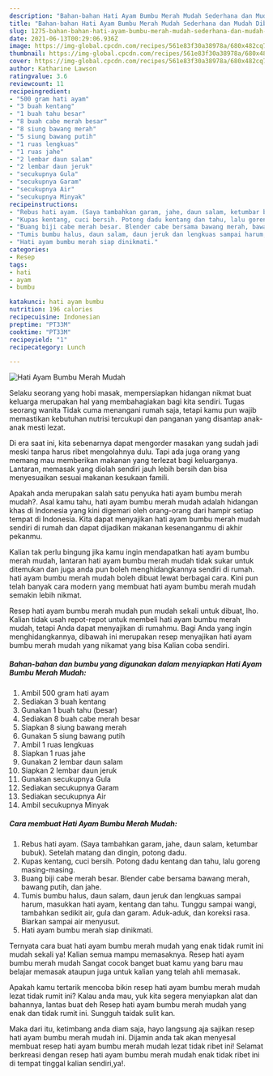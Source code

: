 ```yaml
---
description: "Bahan-bahan Hati Ayam Bumbu Merah Mudah Sederhana dan Mudah Dibuat"
title: "Bahan-bahan Hati Ayam Bumbu Merah Mudah Sederhana dan Mudah Dibuat"
slug: 1275-bahan-bahan-hati-ayam-bumbu-merah-mudah-sederhana-dan-mudah-dibuat
date: 2021-06-13T00:29:06.936Z
image: https://img-global.cpcdn.com/recipes/561e83f30a38978a/680x482cq70/hati-ayam-bumbu-merah-mudah-foto-resep-utama.jpg
thumbnail: https://img-global.cpcdn.com/recipes/561e83f30a38978a/680x482cq70/hati-ayam-bumbu-merah-mudah-foto-resep-utama.jpg
cover: https://img-global.cpcdn.com/recipes/561e83f30a38978a/680x482cq70/hati-ayam-bumbu-merah-mudah-foto-resep-utama.jpg
author: Katharine Lawson
ratingvalue: 3.6
reviewcount: 11
recipeingredient:
- "500 gram hati ayam"
- "3 buah kentang"
- "1 buah tahu besar"
- "8 buah cabe merah besar"
- "8 siung bawang merah"
- "5 siung bawang putih"
- "1 ruas lengkuas"
- "1 ruas jahe"
- "2 lembar daun salam"
- "2 lembar daun jeruk"
- "secukupnya Gula"
- "secukupnya Garam"
- "secukupnya Air"
- "secukupnya Minyak"
recipeinstructions:
- "Rebus hati ayam. (Saya tambahkan garam, jahe, daun salam, ketumbar bubuk). Setelah matang dan dingin, potong dadu."
- "Kupas kentang, cuci bersih. Potong dadu kentang dan tahu, lalu goreng masing-masing."
- "Buang biji cabe merah besar. Blender cabe bersama bawang merah, bawang putih, dan jahe."
- "Tumis bumbu halus, daun salam, daun jeruk dan lengkuas sampai harum, masukkan hati ayam, kentang dan tahu. Tunggu sampai wangi, tambahkan sedikit air, gula dan garam. Aduk-aduk, dan koreksi rasa. Biarkan sampai air menyusut."
- "Hati ayam bumbu merah siap dinikmati."
categories:
- Resep
tags:
- hati
- ayam
- bumbu

katakunci: hati ayam bumbu 
nutrition: 196 calories
recipecuisine: Indonesian
preptime: "PT33M"
cooktime: "PT33M"
recipeyield: "1"
recipecategory: Lunch

---
```



![Hati Ayam Bumbu Merah Mudah](https://img-global.cpcdn.com/recipes/561e83f30a38978a/680x482cq70/hati-ayam-bumbu-merah-mudah-foto-resep-utama.jpg)

Selaku seorang yang hobi masak, mempersiapkan hidangan nikmat buat keluarga merupakan hal yang membahagiakan bagi kita sendiri. Tugas seorang  wanita Tidak cuma menangani rumah saja, tetapi kamu pun wajib memastikan kebutuhan nutrisi tercukupi dan panganan yang disantap anak-anak mesti lezat.

Di era  saat ini, kita sebenarnya dapat mengorder masakan yang sudah jadi meski tanpa harus ribet mengolahnya dulu. Tapi ada juga orang yang memang mau memberikan makanan yang terlezat bagi keluarganya. Lantaran, memasak yang diolah sendiri jauh lebih bersih dan bisa menyesuaikan sesuai makanan kesukaan famili. 



Apakah anda merupakan salah satu penyuka hati ayam bumbu merah mudah?. Asal kamu tahu, hati ayam bumbu merah mudah adalah hidangan khas di Indonesia yang kini digemari oleh orang-orang dari hampir setiap tempat di Indonesia. Kita dapat menyajikan hati ayam bumbu merah mudah sendiri di rumah dan dapat dijadikan makanan kesenanganmu di akhir pekanmu.

Kalian tak perlu bingung jika kamu ingin mendapatkan hati ayam bumbu merah mudah, lantaran hati ayam bumbu merah mudah tidak sukar untuk ditemukan dan juga anda pun boleh menghidangkannya sendiri di rumah. hati ayam bumbu merah mudah boleh dibuat lewat berbagai cara. Kini pun telah banyak cara modern yang membuat hati ayam bumbu merah mudah semakin lebih nikmat.

Resep hati ayam bumbu merah mudah pun mudah sekali untuk dibuat, lho. Kalian tidak usah repot-repot untuk membeli hati ayam bumbu merah mudah, tetapi Anda dapat menyajikan di rumahmu. Bagi Anda yang ingin menghidangkannya, dibawah ini merupakan resep menyajikan hati ayam bumbu merah mudah yang nikamat yang bisa Kalian coba sendiri.

<!--inarticleads1-->

##### Bahan-bahan dan bumbu yang digunakan dalam menyiapkan Hati Ayam Bumbu Merah Mudah:

1. Ambil 500 gram hati ayam
1. Sediakan 3 buah kentang
1. Gunakan 1 buah tahu (besar)
1. Sediakan 8 buah cabe merah besar
1. Siapkan 8 siung bawang merah
1. Gunakan 5 siung bawang putih
1. Ambil 1 ruas lengkuas
1. Siapkan 1 ruas jahe
1. Gunakan 2 lembar daun salam
1. Siapkan 2 lembar daun jeruk
1. Gunakan secukupnya Gula
1. Sediakan secukupnya Garam
1. Sediakan secukupnya Air
1. Ambil secukupnya Minyak




<!--inarticleads2-->

##### Cara membuat Hati Ayam Bumbu Merah Mudah:

1. Rebus hati ayam. (Saya tambahkan garam, jahe, daun salam, ketumbar bubuk). Setelah matang dan dingin, potong dadu.
1. Kupas kentang, cuci bersih. Potong dadu kentang dan tahu, lalu goreng masing-masing.
1. Buang biji cabe merah besar. Blender cabe bersama bawang merah, bawang putih, dan jahe.
1. Tumis bumbu halus, daun salam, daun jeruk dan lengkuas sampai harum, masukkan hati ayam, kentang dan tahu. Tunggu sampai wangi, tambahkan sedikit air, gula dan garam. Aduk-aduk, dan koreksi rasa. Biarkan sampai air menyusut.
1. Hati ayam bumbu merah siap dinikmati.




Ternyata cara buat hati ayam bumbu merah mudah yang enak tidak rumit ini mudah sekali ya! Kalian semua mampu memasaknya. Resep hati ayam bumbu merah mudah Sangat cocok banget buat kamu yang baru mau belajar memasak ataupun juga untuk kalian yang telah ahli memasak.

Apakah kamu tertarik mencoba bikin resep hati ayam bumbu merah mudah lezat tidak rumit ini? Kalau anda mau, yuk kita segera menyiapkan alat dan bahannya, lantas buat deh Resep hati ayam bumbu merah mudah yang enak dan tidak rumit ini. Sungguh taidak sulit kan. 

Maka dari itu, ketimbang anda diam saja, hayo langsung aja sajikan resep hati ayam bumbu merah mudah ini. Dijamin anda tak akan menyesal membuat resep hati ayam bumbu merah mudah lezat tidak ribet ini! Selamat berkreasi dengan resep hati ayam bumbu merah mudah enak tidak ribet ini di tempat tinggal kalian sendiri,ya!.

